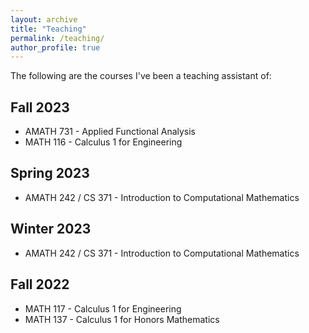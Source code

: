```yaml
---
layout: archive
title: "Teaching"
permalink: /teaching/
author_profile: true
---
```


The following are the courses I've been a teaching assistant of:

## Fall 2023
* AMATH 731 - Applied Functional Analysis
* MATH 116 - Calculus 1 for Engineering

## Spring 2023
* AMATH 242 / CS 371 - Introduction to Computational Mathematics

## Winter 2023
* AMATH 242 / CS 371 - Introduction to Computational Mathematics

## Fall 2022
* MATH 117 - Calculus 1 for Engineering
* MATH 137 - Calculus 1 for Honors Mathematics